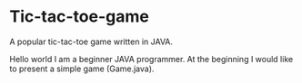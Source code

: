 # Tic-tac-toe-game
A popular tic-tac-toe game written in JAVA.

Hello world I am a beginner JAVA programmer. At the beginning I would like to present a simple game (Game.java).
